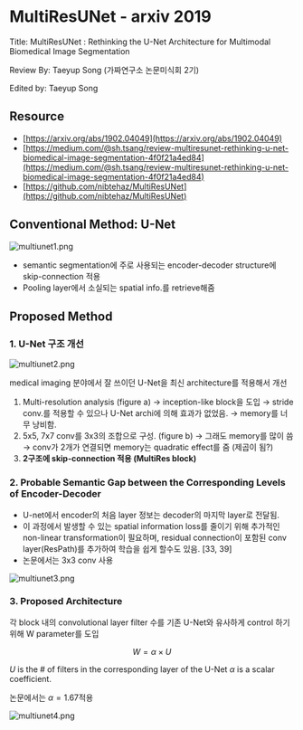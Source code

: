 # MultiResUNet - arxiv 2019

Title: MultiResUNet : Rethinking the U-Net Architecture for Multimodal Biomedical Image Segmentation

Review By: Taeyup Song (가짜연구소 논문미식회 2기)

Edited by: Taeyup Song


## Resource

- [https://arxiv.org/abs/1902.04049](https://arxiv.org/abs/1902.04049)
- [https://medium.com/@sh.tsang/review-multiresunet-rethinking-u-net-biomedical-image-segmentation-4f0f21a4ed84](https://medium.com/@sh.tsang/review-multiresunet-rethinking-u-net-biomedical-image-segmentation-4f0f21a4ed84)
- [https://github.com/nibtehaz/MultiResUNet](https://github.com/nibtehaz/MultiResUNet)

## Conventional Method: U-Net

![multiunet1.png](pic/multiunet/multiunet1.png)

- semantic segmentation에 주로 사용되는 encoder-decoder structure에 skip-connection 적용
- Pooling layer에서 소실되는 spatial info.를 retrieve해줌

## Proposed Method

### 1. U-Net 구조 개선

![multiunet2.png](pic/multiunet/multiunet2.png)

medical imaging 분야에서 잘 쓰이던 U-Net을 최신 architecture를 적용해서 개선

1. Multi-resolution analysis (figure a)
→ inception-like block을 도입
→ stride conv.를 적용할 수 있으나 U-Net archi에 의해 효과가 없었음. 
→ memory를 너무 낭비함.
2. 5x5, 7x7 conv를 3x3의 조합으로 구성. (figure b)
→ 그래도 memory를 많이 씀
→ conv가 2개가 연결되면 memory는 quadratic effect를 줌 (제곱이 됨?)
3. **2구조에 skip-connection 적용 (MultiRes block)**

### 2. Probable Semantic Gap between the Corresponding Levels of Encoder-Decoder

- U-net에서 encoder의 처음 layer 정보는 decoder의 마지막 layer로 전달됨.
- 이 과정에서 발생할 수 있는 spatial information loss를 줄이기 위해 추가적인 non-linear transformation이 필요하며, residual connection이 포함된 conv layer(ResPath)를 추가하여 학습을 쉽게 할수도 있음. [33, 39]
- 논문에서는 3x3 conv 사용

![multiunet3.png](pic/multiunet/multiunet3.png)

### 3. Proposed Architecture

각  block 내의 convolutional layer filter 수를 기존 U-Net와 유사하게 control 하기 위해 W parameter를 도입

$$W=\alpha\times U$$

$U$ is the # of filters in the corresponding layer of the U-Net
$\alpha$ is a scalar coefficient.

논문에서는 $\alpha=1.67$적용

![multiunet4.png](pic/multiunet/multiunet4.png)
